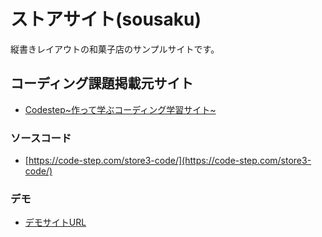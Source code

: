# ストアサイト(sousaku)

縦書きレイアウトの和菓子店のサンプルサイトです。

## コーディング課題掲載元サイト
* [Codestep\~作って学ぶコーディング学習サイト\~](https://code-step.com/store3-menu/)

### ソースコード
* [https://code-step.com/store3-code/](https://code-step.com/store3-code/)

### デモ
* [デモサイトURL](https://code-step.com/demo/html/store3/)
